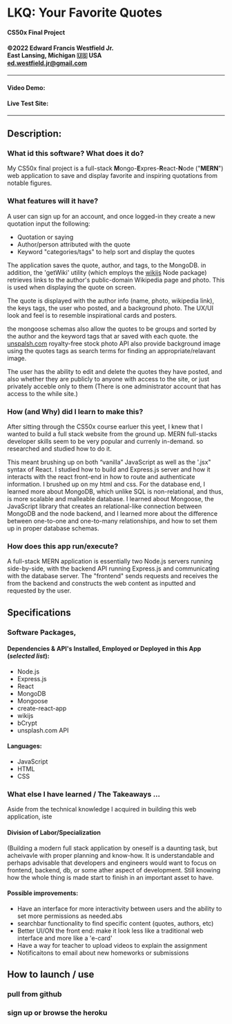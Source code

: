 # LKQ: Your Favorite Quotes
#### CS50x Final Project  
#### ©2022 **Edward Francis Westfield Jr.**<br/>East Lansing, Michigan &#127482;&#127480; USA<br/>ed.westfield.jr@gmail.com
---
#### Video Demo:  <URL HERE>
#### Live Test Site:  <URL HERE>
---
## Description: 


### What id this software? What does it do? 

My CS50x final project is a full-stack **M**ongo-**E**xpres-**R**eact-**N**ode ("**MERN**") web application to save and display favorite and inspiring quotations from notable figures. 

### What features will it have? 

A user can sign up for an account, and once logged-in they create a new quotation input the following:

- Quotation or saying
- Author/person attributed with the quote
- Keyword "categories/tags" to help sort and display the quotes

The application saves the quote, author, and tags, to the MongoDB. in addition, the 'getWiki' utility (which employs the [wikijs](https://www.npmjs.com/package/wikijs) Node package) retrieves links to the author's public-domain Wikipedia page and photo. This is used when displaying the quote on screen.

The quote is displayed with the author info (name, photo, wikipedia link), the keys tags, the user who posted, and a background photo. The UX/UI look and feel is to resemble inspirational cards and posters. 

the mongoose schemas also allow the quotes to be groups and sorted by the author and the keyword tags that ar saved with each quote. the [unspalsh.com](https://unsplash.com/) royalty-free stock photo API also provide background image using the quotes tags as search terms for finding an appropriate/relavant image. 

The user has the ability to edit and delete the quotes they have posted, and also whether they are publicly to anyone with access to the site, or just privately acceble only to them (There is one administrator account that has access to the while site.)

### How (and Why) did I learn to make this?

After sitting through the CS50x course earluer this yeet, I knew that I wanted to build a full stack website from the ground up. MERN full-stacks developer skills seem to be very popular and currenly in-demand. so researched and studied how to do it. 

This meant brushing up on both “vanilla” JavaScript as well as the '.jsx" syntax of React. I studied how to build and Express.js server and how it interacts with the react front-end in how to route and authenticate information. I brushed up on my html and css. For the database end, I learned more about MongoDB, which unlike SQL is non-relational, and thus, is more scalable and malleable database. I learned about Mongoose, the JavaScript library that creates an relational-like connection between MongoDB and the node backend, and I learned more about the difference between one-to-one and one-to-many relationships, and how to set them up in proper database schemas. 

###  How does this app run/execute?

A full-stack MERN application is essentially two Node.js servers running side-by-side, with the backend API running Express.js and communicating with the database server. The "frontend" sends requests and receives the from the backend and constructs the web content as inputted and requested by the user.  

## Specifications
### Software Packages, 
#### Dependencies & API's Installed, Employed or Deployed in this App (*selected list*):

- Node.js 
- Express.js
- React
- MongoDB
- Mongoose
- create-react-app
- wikijs
- bCrypt
- unsplash.com API 

#### Languages:

- JavaScript
- HTML
- CSS

### What else I have learned / The Takeaways ... 

Aside from the technical knowledge I acquired in building this web application,  iste 

#### Division of Labor/Specialization 
(Building a modern full stack application by oneself is a daunting task, but acheivavle with proper planning and know-how. It is understandable and perhaps  advisable that developers and engineers would want to focus on frontend, backend, db, or some ather aspect of development. Still knowing how the whole thing is made start to finish in an important asset to have.  

#### Possible improvements:

- Have an interface for more interactivity between users and the ability to set more permissions as needed.abs
- searchbar functionality to find specific content (quotes, authors, etc)
- Better UI/ON the front end: make it look less like a traditional web interface and more like a 'e-card' 
- Have a way for teacher to upload videos to explain the assignment
- Notificaitons to email about new homeworks or submissions

## How to launch / use 

### pull from github
### sign up  or browse the heroku